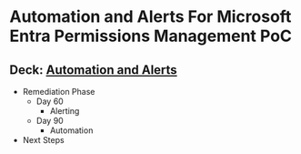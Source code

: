 # Automation and Alerts For Microsoft Entra Permissions Management PoC

## Deck: [Automation and Alerts](https://github.com/microsoft/EntraIDGovernance-Training/blob/main/EPMPOC/05-MEPM_Automation_and_Alerts/05-MEPM_Automation_and_Alerts.pdf)

- Remediation Phase
    - Day 60
        - Alerting
    - Day 90
        - Automation
- Next Steps
